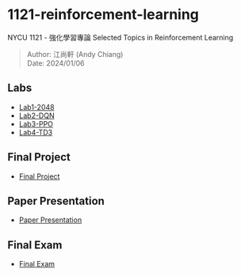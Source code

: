 # 1121-reinforcement-learning

NYCU 1121 - 強化學習專論 Selected Topics in Reinforcement Learning

> Author: 江尚軒 (Andy Chiang)  
> Date: 2024/01/06

## Labs

* [Lab1-2048](https://github.com/AndyChiangSH/1121-reinforcement-learning/tree/main/Labs/Lab1-2048)
* [Lab2-DQN](https://github.com/AndyChiangSH/1121-reinforcement-learning/tree/main/Labs/Lab2-DQN)
* [Lab3-PPO](https://github.com/AndyChiangSH/1121-reinforcement-learning/tree/main/Labs/Lab3-PPO)
* [Lab4-TD3](https://github.com/AndyChiangSH/1121-reinforcement-learning/tree/main/Labs/Lab4-TD3)

## Final Project

* [Final Project](https://github.com/AndyChiangSH/1121-reinforcement-learning/tree/main/Final%20Project)

## Paper Presentation

* [Paper Presentation](https://github.com/AndyChiangSH/1121-reinforcement-learning/tree/main/Paper%20Presentation)

## Final Exam

* [Final Exam](https://github.com/AndyChiangSH/1121-reinforcement-learning/tree/main/Final%20Exam)
